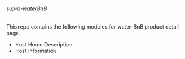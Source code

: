 ###### supra-waterBnB
This repo contains the following modules for water-BnB product detail page.
  * Host Home Description
  * Host Information
